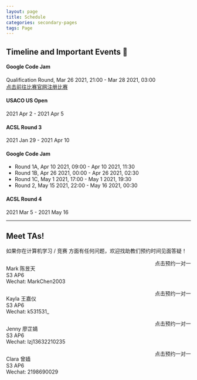 ```yaml
---
layout: page
title: Schedule
categories: secondary-pages
tags: Page
---
```

<link href="https://assets.calendly.com/assets/external/widget.css" rel="stylesheet">
<script src="https://assets.calendly.com/assets/external/widget.js" type="text/javascript"></script>

## Timeline and Important Events 📅

<div class="error">
    <h4>Google Code Jam</h4>
    <p>
        Qualification Round, Mar 26 2021, 21:00 - Mar 28 2021, 03:00<br/>
        <a href="https://codingcompetitions.withgoogle.com/codejam">点击前往比赛官网注册比赛</a>
    </p>
</div>

<div class="notification">
<h4>USACO US Open</h4>
<p>2021 Apr 2 - 2021 Apr 5</p>
</div>

<div class="notification">
<h4>ACSL Round 3</h4>
<p>2021 Jan 29 - 2021 Apr 10</p>
</div>

<div class="info">
    <h4>Google Code Jam</h4>
    <p>
        <ul>
            <li>Round 1A, Apr 10 2021, 09:00 - Apr 10 2021, 11:30</li>
            <li>Round 1B, Apr 26 2021, 00:00 - Apr 26 2021, 02:30</li>
            <li>Round 1C, May 1 2021, 17:00 - May 1 2021, 19:30</li>
            <li>Round 2, May 15 2021, 22:00 - May 16 2021, 00:30</li>
        </ul>
    </p>
</div>

<div class="info">
<h4>ACSL Round 4</h4>
<p>2021 Mar 5 - 2021 May 16</p>
</div>

---

## Meet TAs!

如果你在计算机学习 / 竞赛 方面有任何问题，欢迎找助教们预约时间见面答疑！

<!--<img src="https://s3.ax1x.com/2020/11/22/D3sNBn.jpg" alt="D3sNBn.jpg" border="0"  width=150px style="float:left; margin: 0 20px"/>-->
<p style="float:left">Mark 陈昱天<br />S3 AP6<br />Wechat: MarkChen2003<br /></p>
<div class="main-button" style="float:right" onclick="Calendly.initPopupWidget({url: 'https://calendly.com/markchenyutian/apmidterm10min'});return false;">
点击预约一对一
</div>
<div style="clear: both"></div>

<!--<img src="https://s3.ax1x.com/2020/11/22/D3soge.png" alt="D3soge.png" border="0" width=150px style="float:left; margin: 0 20px"/>-->
<p style="float:left">Kayla 王嘉仪 <br />S3 AP6<br />Wechat: k531531_<br /></p>
<div class="main-button" style="float:right" onclick="Calendly.initPopupWidget({url: 'https://calendly.com/kayla0531/10min'});return false;">
点击预约一对一
</div>
<div style="clear: both"></div>

<!--<img src="https://s3.ax1x.com/2020/11/22/D36PzD.jpg" alt="D36PzD.jpg" border="0" width=150px style="float:left; margin: 0 20px"/>-->
<p style="float: left">Jenny 廖芷婧<br />S3 AP6<br />Wechat: lzj13632210235<br /></p>
<div class="main-button" style="float:right" onclick="Calendly.initPopupWidget({url: 'https://calendly.com/jenny-jing/mid-term'});return false;">
点击预约一对一
</div>
<div style="clear: both"></div>

<!--<img src="https://s3.ax1x.com/2020/11/22/D3yHRU.jpg" alt="D3yHRU.jpg" border="0" width=150px style="float:left; margin: 0 20px"/>-->
<p style="float: left">Clara 曾嫱<br />S3 AP6<br />Wechat: 2198690029<br /></p>
<div class="main-button"  style="float:right" onclick="Calendly.initPopupWidget({url: 'https://calendly.com/clarazq/mid-term-interview'});return false;">
点击预约一对一
</div>
<div style="clear: both"></div>



